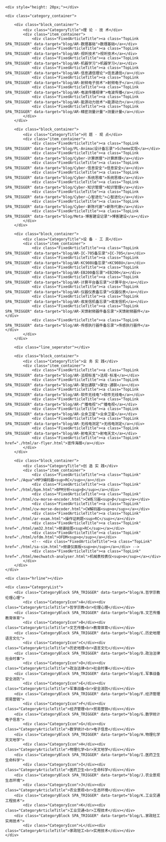 <style>
#TabSwitchContainer {
    margin: 20px;
}
.TAB_SWITCH {
    margin: 2px;
    padding: 0 10px;
    border: none;
    background-color: #e8f6ff;
    color: #1ea0f0;
    border-radius: 5px;
    height: 30px;
    line-height: 30px;
    font-size: 12px;
    cursor: pointer;
}
.TAB_SWITCH:hover {
    font-weight: bold;
}
.TabSwitchSelected {
    background-color: #1ea0f0;
    color: #fff;
}
.TabSwitchDefault {
    background-color: #f0f0f0;
    color: #666;
}


.TopLink {
    color: #4c566d !important;
    border-bottom: 1px solid #bbc0cc !important;
    font-size: 13px;
    letter-spacing: 0.5px;
    line-height: normal;
    cursor: pointer;
}
.TopLink:hover {
    color: #15e !important;
    text-decoration: none;
    border-bottom: 1px solid #15e !important;
}

.TopArticleTable td {
    text-align: center;
    padding: 8px 0;
}

.CategoryArticleTitle {
    color: #567;
    font-size: 10px;
    line-height: 13px;
    cursor: pointer;
    /* height: 26px; */
    margin-top: 1px;
    letter-spacing: 1px;
    transform: scale(0.8);
}
.CategoryList {
    display: flex;
    flex-wrap: wrap;
    justify-content: center;
    margin: 0 auto;
}
.CategoryBlock {
    display: flex;
    margin: 8px;
    border-radius: 10px;
    justify-content: center;
    align-items: center;
    flex-direction: column;
}
.CategoryIcon {
    display: inline-block;
    width: 26px; height:26px;
    line-height: 26px;
    background: linear-gradient(0deg, #aab6c7, #e6edf5);
    color: #fff;
    text-align: center;
    font-size: 14px;
    font-weight: bold;
    text-shadow: 1px 1px 2px #929aac;
    border-radius: 3px;
    cursor: pointer;
}

.Horizon {
    line-height: 16px;
    margin: 20px auto;
    text-align: center;
    cursor: pointer;
    width: fit-content;
}
.Horizon::after {
    display: block;
    content: "";
    height: 10px;
    background: linear-gradient(180deg, #fff, #f0f1f2);
    margin-top: -6px;
}
.HorizonContent {
    font-size: 16px;
    padding: 0 10px;
    color: #456;
    font-weight: bold;
}


.TopArticleFlex {
    display: flex; flex-wrap: wrap; justify-content: center; align-items: baseline;
    margin: 0px auto;
}



@media(min-width:651px){ /*Desktop*/
    .CategoryTitle {
        width: 100%;
        background: linear-gradient(180deg, #1155ee10, #fff);
        font-size: 13px;
        color: #15e;
        line-height: 1.5;
        padding: 10px 0;
        margin: 0 auto;
        border-radius: 3px;
    }
    .category_container {
        display: flex;
        flex-wrap: wrap;
        justify-content: center;
    }
    .block_container {
        display: flex;
        width: 120px;
        margin: 0 5px 15px 0;
        flex-wrap: wrap;
        flex-direction: column;
        align-items: center;
    }
    .item_container {
        display: flex;
        flex-wrap: wrap;
        flex-direction: column;
        align-items: center;
    }
    .FixedArticleTitle {
        margin: 5px auto;
    }
    .FixedArticleTitle2 {
        margin: 5px 10px;
    }
    .line_seperator {
        display: none;
    }
}
@media(max-width:650px) { /* Mobile */
    .CategoryTitle {
        font-size: 13px;
        color: #15e;
        line-height: 1.5;
        padding: 10px 0;
        margin: 0 auto;
        border-radius: 3px;
    }
    .category_container {
        display: flex;
        flex-wrap: nowrap;
        justify-content: flex-start;
        flex-direction: column;
        align-items: center;
    }
    .block_container {
        display: flex;
        margin: 0 5px 15px 0;
        flex-wrap: wrap;
        flex-direction: column;
        align-items: center;
    }
    .item_container {
        display: flex;
        flex-wrap: wrap;
        flex-direction: row;
        align-items: center;
        justify-content: center;
    }
    .FixedArticleTitle {
        margin: 5px 10px;
    }
    .FixedArticleTitle2 {
        margin: 5px 10px;
    }
    .line_seperator {
        width: 100%;
    }
}

.hrline {
    background: linear-gradient(90deg, #fff, #e7e9ee, #fff); height: 2px; width: 100%; margin: 10px auto 20px auto;
}

</style>


<div class="SectionBody">

    <div style="height: 20px;"></div>

    <div class="category_container">

        <div class="block_container">
            <div class="CategoryTitle">理 论 · 技 术</div>
            <div class="item_container">
                <div class="FixedArticleTitle"><a class="TopLink SPA_TRIGGER" data-target="blog/AR-数理基础">数理基础</a></div>
                <div class="FixedArticleTitle"><a class="TopLink SPA_TRIGGER" data-target="blog/AR-视听技术">视听技术</a></div>
                <div class="FixedArticleTitle"><a class="TopLink SPA_TRIGGER" data-target="blog/AR-机器学习">机器学习</a></div>
                <div class="FixedArticleTitle"><a class="TopLink SPA_TRIGGER" data-target="blog/AR-信息通信理论">信息通信</a></div>
                <div class="FixedArticleTitle"><a class="TopLink SPA_TRIGGER" data-target="blog/AR-射频电子技术">射频电子</a></div>
                <div class="FixedArticleTitle"><a class="TopLink SPA_TRIGGER" data-target="blog/AR-电波传播规律">电波传播</a></div>
                <div class="FixedArticleTitle"><a class="TopLink SPA_TRIGGER" data-target="blog/AR-能源动力技术">能源动力</a></div>
                <div class="FixedArticleTitle"><a class="TopLink SPA_TRIGGER" data-target="blog/AR-精密测量计量">测量计量</a></div>
            </div>
        </div>

        <div class="block_container">
            <div class="CategoryTitle">问 题 · 观 点</div>
            <div class="item_container">
                <div class="FixedArticleTitle"><a class="TopLink SPA_TRIGGER" data-target="blog/PL-Animac设计备忘录">Scheme实现</a></div>
                <div class="FixedArticleTitle"><a class="TopLink SPA_TRIGGER" data-target="blog/Cyber-计算原理">计算原理</a></div>
                <div class="FixedArticleTitle"><a class="TopLink SPA_TRIGGER" data-target="blog/Cyber-信息安全">信息安全</a></div>
                <div class="FixedArticleTitle"><a class="TopLink SPA_TRIGGER" data-target="blog/Cyber-系统思维">系统思维</a></div>
                <div class="FixedArticleTitle"><a class="TopLink SPA_TRIGGER" data-target="blog/Cyber-知识管理">知识管理</a></div>
                <div class="FixedArticleTitle"><a class="TopLink SPA_TRIGGER" data-target="blog/Cyber-心智进化">心智进化</a></div>
                <div class="FixedArticleTitle"><a class="TopLink SPA_TRIGGER" data-target="blog/Cyber-新陈代谢">新陈代谢</a></div>
                <div class="FixedArticleTitle"><a class="TopLink SPA_TRIGGER" data-target="blog/Meta-博客建设记录">博客建设</a></div>
            </div>
        </div>

        <div class="block_container">
            <div class="CategoryTitle">设 备 · 工 具</div>
            <div class="item_container">
                <div class="FixedArticleTitle"><a class="TopLink SPA_TRIGGER" data-target="blog/AR-IC-705备忘录">IC-705</a></div>
                <div class="FixedArticleTitle"><a class="TopLink SPA_TRIGGER" data-target="blog/AR-KC908U备忘录">KC908U</a></div>
                <div class="FixedArticleTitle"><a class="TopLink SPA_TRIGGER" data-target="blog/AR-EB200备忘录">EB200</a></div>
                <div class="FixedArticleTitle"><a class="TopLink SPA_TRIGGER" data-target="blog/AR-计算平台备忘录">计算平台</a></div>
                <div class="FixedArticleTitle"><a class="TopLink SPA_TRIGGER" data-target="blog/AR-仪器仪表备忘录">仪器仪表</a></div>
                <div class="FixedArticleTitle"><a class="TopLink SPA_TRIGGER" data-target="blog/AR-收发信机备忘录">收发信机</a></div>
                <div class="FixedArticleTitle"><a class="TopLink SPA_TRIGGER" data-target="blog/AR-天馈射频器件备忘录">天馈射频器件</a></div>
                <div class="FixedArticleTitle"><a class="TopLink SPA_TRIGGER" data-target="blog/AR-传感执行器件备忘录">传感执行器件</a></div>
            </div>
        </div>

        <div class="line_seperator"></div>

        <div class="block_container">
            <div class="CategoryTitle">业 务 实 践</div>
            <div class="item_container">
                <div class="FixedArticleTitle"><a class="TopLink SPA_TRIGGER" data-target="blog/AR-法规标准">法规·标准</a></div>
                <div class="FixedArticleTitle"><a class="TopLink SPA_TRIGGER" data-target="blog/AR-架台通联">架台·通联</a></div>
                <div class="FixedArticleTitle"><a class="TopLink SPA_TRIGGER" data-target="blog/AR-软件无线电">软件无线电</a></div>
                <div class="FixedArticleTitle"><a class="TopLink SPA_TRIGGER" data-target="blog/AR-广播电视">广播电视</a></div>
                <div class="FixedArticleTitle"><a class="TopLink SPA_TRIGGER" data-target="blog/AR-业余卫星">业余卫星</a></div>
                <div class="FixedArticleTitle"><a class="TopLink SPA_TRIGGER" data-target="blog/AR-无线电测定">无线电测定</a></div>
                <div class="FixedArticleTitle"><a class="TopLink SPA_TRIGGER" data-target="blog/AR-射电天文">射电天文</a></div>
                <div class="FixedArticleTitle"><a class="TopLink" href="./html/ar-flyer.html">宣传海报</a></div>
            </div>
        </div>

        <div class="block_container">
            <div class="CategoryTitle">创 造 实 践</div>
            <div class="item_container">
                <div class="FixedArticleTitle"><a class="TopLink" href="./Aqua">MP3编码器<sup>RC</sup></a></div>
                <div class="FixedArticleTitle"><a class="TopLink" href="./html/bpm.html">BPM分析<sup>β</sup></a></div>
                <div class="FixedArticleTitle"><a class="TopLink" href="./html/cw-morse-encoder.html">CW练习器<sup>β</sup></a></div>
                <div class="FixedArticleTitle"><a class="TopLink" href="./html/cw-morse-decoder.html">CW解码器<sup>α</sup></a></div>
                <div class="FixedArticleTitle"><a class="TopLink" href="./html/ar-exam.html">操作证刷题<sup>RC</sup></a></div>
                <div class="FixedArticleTitle"><a class="TopLink" href="./html/am32.html">频谱绘图<sup>RC</sup></a></div>
                <div class="FixedArticleTitle"><a class="TopLink" href="./html/ofdm.html">OFDM<sup>α</sup></a></div>
                <!-- <div class="FixedArticleTitle"><a class="TopLink" href="./html/sa-sim.html">频谱仪面板<sup>α</sup></a></div> -->
                <div class="FixedArticleTitle"><a class="TopLink" href="./html/mechwatch-analyser.html">机械表校表仪<sup>α</sup></a></div>
            </div>
        </div>
    </div>

    <div class="hrline"></div>

    <div class="CategoryList">
        <div class="CategoryBlock SPA_TRIGGER" data-target="blog/A.哲学宗教伦理心理">
            <div class="CategoryIcon">A</div><div class="CategoryArticleTitle">哲学宗教<br>伦理心理</div></div>
        <div class="CategoryBlock SPA_TRIGGER" data-target="blog/B.文艺传播教育体育">
            <div class="CategoryIcon">B</div><div class="CategoryArticleTitle">文艺传播<br>教育体育</div></div>
        <div class="CategoryBlock SPA_TRIGGER" data-target="blog/C.历史地理语言文化">
            <div class="CategoryIcon">C</div><div class="CategoryArticleTitle">历史地理<br>语言文化</div></div>
        <div class="CategoryBlock SPA_TRIGGER" data-target="blog/D.政治法律社会时事">
            <div class="CategoryIcon">D</div><div class="CategoryArticleTitle">政治法律<br>社会时事</div></div>
        <div class="CategoryBlock SPA_TRIGGER" data-target="blog/E.军事战备安全消防">
            <div class="CategoryIcon">E</div><div class="CategoryArticleTitle">军事战备<br>安全消防</div></div>
        <div class="CategoryBlock SPA_TRIGGER" data-target="blog/F.经济管理贸易营销">
            <div class="CategoryIcon">F</div><div class="CategoryArticleTitle">经济管理<br>贸易营销</div></div>
        <div class="CategoryBlock SPA_TRIGGER" data-target="blog/G.数学统计电子信息">
            <div class="CategoryIcon">G</div><div class="CategoryArticleTitle">数学统计<br>电子信息</div></div>
        <div class="CategoryBlock SPA_TRIGGER" data-target="blog/H.物理化学天文地学">
            <div class="CategoryIcon">H</div><div class="CategoryArticleTitle">物理化学<br>天文地学</div></div>
        <div class="CategoryBlock SPA_TRIGGER" data-target="blog/I.医药卫生生命科学">
            <div class="CategoryIcon">I</div><div class="CategoryArticleTitle">医药卫生<br>生命科学</div></div>
        <div class="CategoryBlock SPA_TRIGGER" data-target="blog/J.农业景观生态环境">
            <div class="CategoryIcon">J</div><div class="CategoryArticleTitle">农业景观<br>生态环境</div></div>
        <div class="CategoryBlock SPA_TRIGGER" data-target="blog/K.工业交通工程技术">
            <div class="CategoryIcon">K</div><div class="CategoryArticleTitle">工业交通<br>工程技术</div></div>
        <div class="CategoryBlock SPA_TRIGGER" data-target="blog/L.家政轻工实用技术">
            <div class="CategoryIcon">L</div><div class="CategoryArticleTitle">家政轻工<br>实用技术</div></div>
    </div>

</div>

<!-- NOTE 目前暂时不需要动态的文章列表。如需重新启用，需要解除`SPA_Render()`过程中`LoadList("blog")`函数调用。 -->
<!--
<div class="Horizon"><span class="HorizonContent" style="font-weight: normal;">其 他 文 章</span></div>
<div id="TabSwitchContainer" style="text-align: center;"></div>
<table class="ArticleListContainer" id="ArticleListContainer"></table>
-->
